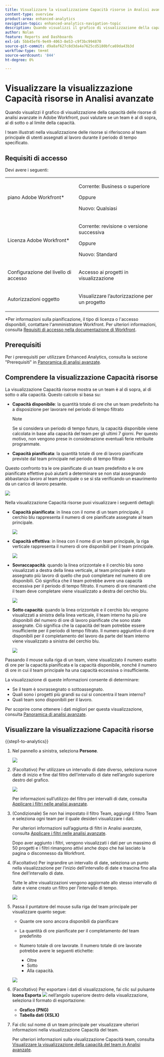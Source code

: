 ```yaml
---
title: Visualizzare la visualizzazione Capacità risorse in Analisi avanzate
content-type: overview
product-area: enhanced-analytics
navigation-topic: enhanced-analytics-navigation-topic
description: Quando visualizzi il grafico di visualizzazione della capacità delle risorse di analisi avanzate in Adobe Workfront, puoi valutare se un team è al di sopra, al di sotto o al limite della capacità.
author: Nolan
feature: Reports and Dashboards
exl-id: 5bb45ef6-9e49-4063-8e53-c9f3bc994870
source-git-commit: d9a8af627c8d3da4a7625cd5180bfca69da43b3d
workflow-type: tm+mt
source-wordcount: '844'
ht-degree: 0%

---
```


# Visualizzare la visualizzazione Capacità risorse in Analisi avanzate

<!--Audited: 01/2024-->

Quando visualizzi il grafico di visualizzazione della capacità delle risorse di analisi avanzate in Adobe Workfront, puoi valutare se un team è al di sopra, al di sotto o al limite della capacità.

I team illustrati nella visualizzazione delle risorse si riferiscono al team principale di utenti assegnati al lavoro durante il periodo di tempo specificato.

## Requisiti di accesso

Devi avere i seguenti:

<table style="table-layout:auto"> 
 <col> 
 <col> 
 <tbody> 
  <tr> 
   <td>piano Adobe Workfront</a>*</td> 
   <td> <p>Corrente: Business o superiore</p>
   Oppure
   <p>Nuovo: Qualsiasi</p>
    </td> 
  </tr> 
  <tr> 
   <td>Licenza Adobe Workfront*</td> 
   <td> <p>Corrente: revisione o versione successiva</p>
   Oppure
   <p>Nuovo: Standard</p> </td> 
  </tr> 
  <tr> 
   <td role="rowheader">Configurazione del livello di accesso</td> 
   <td> <p>Accesso ai progetti in visualizzazione</p></td> 
  </tr> 
  <tr> 
   <td role="rowheader">Autorizzazioni oggetto</td> 
   <td> <p>Visualizzare l’autorizzazione per un progetto</p>  </td> 
  </tr> 
 </tbody> 
</table>

*Per informazioni sulla pianificazione, il tipo di licenza o l&#39;accesso disponibili, contattare l&#39;amministratore Workfront. Per ulteriori informazioni, consulta [Requisiti di accesso nella documentazione di Workfront](/help/quicksilver/administration-and-setup/add-users/access-levels-and-object-permissions/access-level-requirements-in-documentation.md).

## Prerequisiti

Per i prerequisiti per utilizzare Enhanced Analytics, consulta la sezione &quot;Prerequisiti&quot; in [Panoramica di analisi avanzate](../enhanced-analytics/enhanced-analytics-overview.md).

## Comprendere la visualizzazione Capacità risorse

La visualizzazione Capacità risorse mostra se un team è al di sopra, al di sotto o alla capacità. Questo calcolo si basa su:

* **Capacità disponibile**: la quantità totale di ore che un team predefinito ha a disposizione per lavorare nel periodo di tempo filtrato

  >[!NOTE]
  >
  >Se si considera un periodo di tempo futuro, la capacità disponibile viene calcolata in base alla capacità del team per gli ultimi 7 giorni. Per questo motivo, non vengono prese in considerazione eventuali ferie retribuite programmate.

* **Capacità pianificata**: la quantità totale di ore di lavoro pianificate previste dal team principale nel periodo di tempo filtrato

Questo confronto tra le ore pianificate di un team predefinito e le ore pianificate effettive può aiutarti a determinare se non stai assegnando abbastanza lavoro al team principale o se si sta verificando un esaurimento da un carico di lavoro pesante.

![](assets/resource-capacity-350x110.png)

Nella visualizzazione Capacità risorse puoi visualizzare i seguenti dettagli:

* **Capacità pianificata**: in linea con il nome di un team principale, il cerchio blu rappresenta il numero di ore pianificate assegnate al team principale.

  ![](assets/resource-capacity-blue-circle.png)

* **Capacità effettiva**: in linea con il nome di un team principale, la riga verticale rappresenta il numero di ore disponibili per il team principale.

  ![](assets/resource-capacity-vertical-line.png)

* **Sovraccapacità**: quando la linea orizzontale e il cerchio blu sono visualizzati a destra della linea verticale, al team principale è stato assegnato più lavoro di quello che può completare nel numero di ore disponibili. Ciò significa che il team potrebbe avere una capacità eccessiva per il periodo di tempo filtrato. Il numero di ore rimanenti che il team deve completare viene visualizzato a destra del cerchio blu.

  ![](assets/resource-capacity-over-capacity.png)

* **Sotto capacità**: quando la linea orizzontale e il cerchio blu vengono visualizzati a sinistra della linea verticale, il team interno ha più ore disponibili del numero di ore di lavoro pianificate che sono state assegnate. Ciò significa che la capacità del team potrebbe essere insufficiente per il periodo di tempo filtrato. Il numero aggiuntivo di ore disponibili per il completamento del lavoro da parte del team interno viene visualizzato a sinistra del cerchio blu.

  ![](assets/resource-capacity-under-capacity.png)

Passando il mouse sulla riga di un team, viene visualizzato il numero esatto di ore per la capacità pianificata e la capacità disponibile, nonché il numero di ore in cui il team principale ha una capacità eccessiva o insufficiente.

La visualizzazione di queste informazioni consente di determinare:

* Se il team è sovrassegnato o sottoassegnato.
* Quali sono i progetti più grandi su cui si concentra il team interno?
* Quali team sono disponibili per il lavoro.

Per scoprire come ottenere i dati migliori per questa visualizzazione, consulta [Panoramica di analisi avanzate](../enhanced-analytics/enhanced-analytics-overview.md).

## Visualizzare la visualizzazione Capacità risorse

{{step1-to-analytics}}

1. Nel pannello a sinistra, seleziona **Persone**.

   ![](assets/people-area-cropped-qs-350x276.png)

1. (Facoltativo) Per utilizzare un intervallo di date diverso, seleziona nuove date di inizio e fine dal filtro dell’intervallo di date nell’angolo superiore destro del grafico.

   ![](assets/filters-select-date-range-350x344.png)

   Per informazioni sull’utilizzo del filtro per intervalli di date, consulta [Applicare i filtri nelle analisi avanzate](../enhanced-analytics/use-enhanced-analytics-filters.md).

1. (Condizionale) Se non hai impostato il filtro Team, aggiungi il filtro Team e seleziona ogni team per il quale desideri visualizzare i dati.

   Per ulteriori informazioni sull’aggiunta di filtri in Analisi avanzate, consulta [Applicare i filtri nelle analisi avanzate](../enhanced-analytics/use-enhanced-analytics-filters.md).

   Dopo aver aggiunto i filtri, vengono visualizzati i dati per un massimo di 50 progetti e i filtri rimangono attivi anche dopo che hai lasciato la pagina o disconnesso da Workfront.

1. (Facoltativo) Per ingrandire un intervallo di date, seleziona un punto nella visualizzazione per l’inizio dell’intervallo di date e trascina fino alla fine dell’intervallo di date.

   Tutte le altre visualizzazioni vengono aggiornate allo stesso intervallo di date e viene creato un filtro per l’intervallo di tempo.

   ![](assets/timeframe-filter-350x220.png)

1. Passa il puntatore del mouse sulla riga del team principale per visualizzare quanto segue:

   * Quante ore sono ancora disponibili da pianificare
   * La quantità di ore pianificate per il completamento del team predefinito
   * Numero totale di ore lavorate. Il numero totale di ore lavorate potrebbe avere le seguenti etichette:

      * Oltre
      * Sotto
      * Alla capacità.

   ![](assets/resource-capacity-capacity-pop-up-350x213.png)

1. (Facoltativo) Per esportare i dati di visualizzazione, fai clic sul pulsante **Icona Esporta** ![](assets/export.png) nell’angolo superiore destro della visualizzazione, seleziona il formato di esportazione:

   * **Grafico (PNG)**
   * **Tabella dati (XSLX)**

1. Fai clic sul nome di un team principale per visualizzare ulteriori informazioni nella visualizzazione Capacità del team.

   Per ulteriori informazioni sulla visualizzazione Capacità team, consulta [Visualizzare la visualizzazione della capacità del team in Analisi avanzate](../enhanced-analytics/team-capacity-overview.md).


